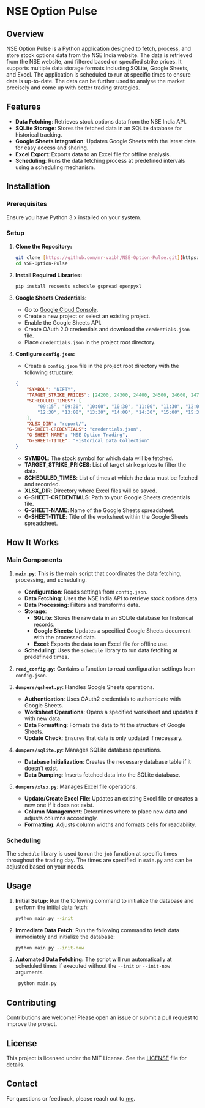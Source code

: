 # NSE Option Pulse

## Overview

NSE Option Pulse is a Python application designed to fetch, process, and store stock options data from the NSE India website. The data is retrieved from the NSE website, and filtered based on specified strike prices. It supports multiple data storage formats including SQLite, Google Sheets, and Excel. The application is scheduled to run at specific times to ensure data is up-to-date. The data can be further used to analyse the market precisely and come up with better trading strategies.

## Features

- **Data Fetching**: Retrieves stock options data from the NSE India API.
- **SQLite Storage**: Stores the fetched data in an SQLite database for historical tracking.
- **Google Sheets Integration**: Updates Google Sheets with the latest data for easy access and sharing.
- **Excel Export**: Exports data to an Excel file for offline analysis.
- **Scheduling**: Runs the data fetching process at predefined intervals using a scheduling mechanism.

## Installation

### Prerequisites

Ensure you have Python 3.x installed on your system.

### Setup

1. **Clone the Repository:**

    ```bash
    git clone [https://github.com/mr-vaibh/NSE-Option-Pulse.git](https://github.com/mr-vaibh/NSE-Option-Pulse.git)
    cd NSE-Option-Pulse
    ```

2. **Install Required Libraries:**

    ```bash
    pip install requests schedule gspread openpyxl
    ```

3. **Google Sheets Credentials:**
   - Go to [Google Cloud Console](https://console.cloud.google.com/).
   - Create a new project or select an existing project.
   - Enable the Google Sheets API.
   - Create OAuth 2.0 credentials and download the `credentials.json` file.
   - Place `credentials.json` in the project root directory.

4. **Configure `config.json`:**
   - Create a `config.json` file in the project root directory with the following structure:

    ```json
    {
        "SYMBOL": "NIFTY",
        "TARGET_STRIKE_PRICES": [24200, 24300, 24400, 24500, 24600, 24700],
        "SCHEDULED_TIMES": [
            "09:15", "09:30", "10:00", "10:30", "11:00", "11:30", "12:00",
            "12:30", "13:00", "13:30", "14:00", "14:30", "15:00", "15:35"
        ],
        "XLSX_DIR": "report/",
        "G-SHEET-CREDENTIALS": "credentials.json",
        "G-SHEET-NAME": "NSE Option Trading",
        "G-SHEET-TITLE": "Historical Data Collection"
    }
    ```

    - **SYMBOL**: The stock symbol for which data will be fetched.
    - **TARGET_STRIKE_PRICES**: List of target strike prices to filter the data.
    - **SCHEDULED_TIMES**: List of times at which the data must be fetched and recorded.
    - **XLSX_DIR**: Directory where Excel files will be saved.
    - **G-SHEET-CREDENTIALS**: Path to your Google Sheets credentials file.
    - **G-SHEET-NAME**: Name of the Google Sheets spreadsheet.
    - **G-SHEET-TITLE**: Title of the worksheet within the Google Sheets spreadsheet.

## How It Works

### Main Components

1. **`main.py`**: This is the main script that coordinates the data fetching, processing, and scheduling.
    - **Configuration**: Reads settings from `config.json`.
    - **Data Fetching**: Uses the NSE India API to retrieve stock options data.
    - **Data Processing**: Filters and transforms data.
    - **Storage**:
        - **SQLite**: Stores the raw data in an SQLite database for historical records.
        - **Google Sheets**: Updates a specified Google Sheets document with the processed data.
        - **Excel**: Exports the data to an Excel file for offline use.
    - **Scheduling**: Uses the `schedule` library to run data fetching at predefined times.

2. **`read_config.py`**: Contains a function to read configuration settings from `config.json`.

3. **`dumpers/gsheet.py`**: Handles Google Sheets operations.
    - **Authentication**: Uses OAuth2 credentials to authenticate with Google Sheets.
    - **Worksheet Operations**: Opens a specified worksheet and updates it with new data.
    - **Data Formatting**: Formats the data to fit the structure of Google Sheets.
    - **Update Check**: Ensures that data is only updated if necessary.

4. **`dumpers/sqlite.py`**: Manages SQLite database operations.
    - **Database Initialization**: Creates the necessary database table if it doesn't exist.
    - **Data Dumping**: Inserts fetched data into the SQLite database.

5. **`dumpers/xlsx.py`**: Manages Excel file operations.
    - **Update/Create Excel File**: Updates an existing Excel file or creates a new one if it does not exist.
    - **Column Management**: Determines where to place new data and adjusts columns accordingly.
    - **Formatting**: Adjusts column widths and formats cells for readability.

### Scheduling

The `schedule` library is used to run the `job` function at specific times throughout the trading day. The times are specified in `main.py` and can be adjusted based on your needs.

## Usage

1. **Initial Setup:**
   Run the following command to initialize the database and perform the initial data fetch:

    ```bash
    python main.py --init
    ```

2. **Immediate Data Fetch:**
   Run the following command to fetch data immediately and initialize the database:

    ```bash
    python main.py --init-now
    ```

3. **Automated Data Fetching:**
   The script will run automatically at scheduled times if executed without the `--init` or `--init-now` arguments.

   ```bash
    python main.py
    ```

## Contributing

Contributions are welcome! Please open an issue or submit a pull request to improve the project.

## License

This project is licensed under the MIT License. See the [LICENSE](LICENSE) file for details.

## Contact

For questions or feedback, please reach out to [me](mailto:shuklavaibhav336@gmail.com).
